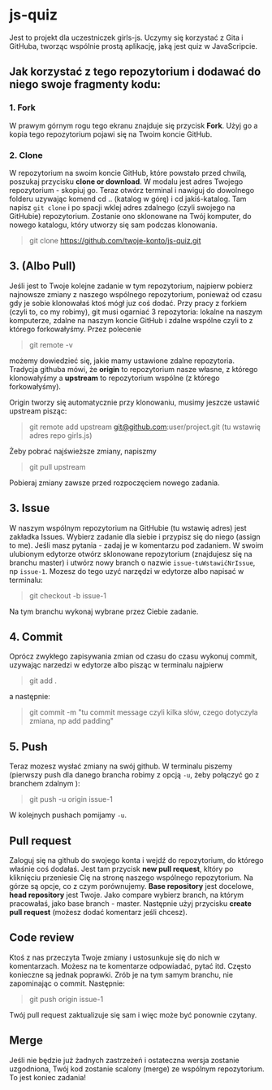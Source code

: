 # js-quiz
Jest to projekt dla uczestniczek girls-js. Uczymy się korzystać z Gita i GitHuba, tworząc wspólnie prostą aplikację, jaką jest quiz w JavaScripcie.

## Jak korzystać z tego repozytorium i dodawać do niego swoje fragmenty kodu:

### 1. Fork
W prawym górnym rogu tego ekranu znajduje się przycisk **Fork**. Użyj go a kopia tego repozytorium pojawi się na Twoim koncie GitHub.

### 2. Clone
W repozytorium na swoim koncie GitHub, które powstało przed chwilą, poszukaj przycisku **clone or download**. W modalu jest adres Twojego repozytorium - skopiuj go. Teraz otwórz terminal i nawiguj do dowolnego folderu uzywając komend cd .. (katalog w górę) i cd jakiś-katalog.
Tam napisz `git clone` i po spacji wklej adres zdalnego (czyli swojego na GitHubie) repozytorium. Zostanie ono sklonowane na Twój komputer, do nowego katalogu, który utworzy się sam podczas klonowania.
>git clone https://github.com/twoje-konto/js-quiz.git

## 3. (Albo Pull)
Jeśli jest to Twoje kolejne zadanie w tym repozytorium, najpierw pobierz najnowsze zmiany z naszego wspólnego repozytorium, ponieważ od czasu gdy je sobie klonowałaś ktoś mógł juz coś dodać.
Przy pracy z forkiem (czyli to, co my robimy), git musi ogarniać 3 repozytoria: lokalne na naszym komputerze, zdalne na naszym koncie GitHub i zdalne wspólne czyli to z którego forkowałyśmy.
Przez polecenie 
>git remote -v 

możemy dowiedzieć się, jakie mamy ustawione zdalne repozytoria. Tradycja githuba mówi, że **origin** to repozytorium nasze własne, z którego klonowałyśmy a **upstream** to repozytorium wspólne (z którego forkowałyśmy).

Origin tworzy się automatycznie przy klonowaniu, musimy jeszcze ustawić upstream pisząc: 
>git remote add upstream git@github.com:user/project.git (tu wstawię adres repo girls.js)

Żeby pobrać najświeższe zmiany, napiszmy 
>git pull upstream 

Pobieraj zmiany zawsze przed rozpoczęciem nowego zadania.

## 3. Issue
W naszym wspólnym repozytorium na GitHubie (tu wstawię adres) jest zakładka Issues. Wybierz zadanie dla siebie i przypisz się do niego (assign to me). Jeśli masz pytania - zadaj je w komentarzu pod zadaniem.
W swoim ulubionym edytorze otwórz sklonowane repozytorium (znajdujesz się na branchu master) i utwórz nowy branch o nazwie `issue-tuWstawićNrIssue`, np `issue-1`. Mozesz do tego uzyć narzędzi w edytorze albo napisać w terminalu: 
> git checkout -b issue-1

Na tym branchu wykonaj wybrane przez Ciebie zadanie.

## 4. Commit
Oprócz zwykłego zapisywania zmian od czasu do czasu wykonuj commit, uzywając narzedzi w edytorze albo pisząc w terminalu najpierw 
> git add . 

a następnie: 
>git commit -m "tu commit message czyli kilka słów, czego dotyczyła zmiana, np add padding"

## 5. Push
Teraz mozesz wysłać zmiany na swój github. W terminalu piszemy (pierwszy push dla danego brancha robimy z opcją `-u`, żeby połączyć go z branchem zdalnym ):
>git push -u origin issue-1

W kolejnych pushach pomijamy `-u`. 

## Pull request
Zaloguj się na github do swojego konta i wejdź do repozytorium, do którego właśnie coś dodałaś. Jest tam przycisk **new pull request**, kltóry po kliknięciu przeniesie Cię na stronę naszego wspólnego repozytorium. Na górze są opcje, co z czym porównujemy. **Base repository** jest docelowe, **head repository** jest Twoje. Jako compare wybierz branch, na którym pracowałaś, jako base branch - master. Następnie użyj przycisku **create pull request** (możesz dodać komentarz jeśli chcesz). 

## Code review
Ktoś z nas przeczyta Twoje zmiany i ustosunkuje się do nich w komentarzach. Możesz na te komentarze odpowiadać, pytać itd. Często konieczne są jednak poprawki. Zrób je na tym samym branchu, nie zapominając o commit. Następnie: 
> git push origin issue-1

Twój pull request zaktualizuje się sam i więc może być ponownie czytany. 

## Merge
Jeśli nie będzie już żadnych zastrzeżeń i ostateczna wersja zostanie uzgodniona, Twój kod zostanie scalony (merge) ze wspólnym repozytorium. To jest koniec zadania!





